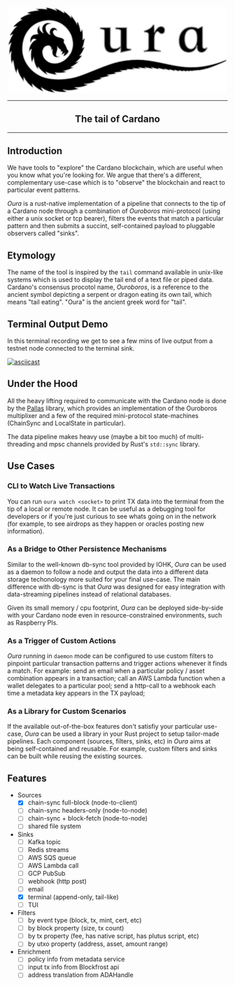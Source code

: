 <div align="center">
    <img src="assets/logo.svg" alt="Oura" width="500">  
</div>
<hr />

<h2 align="center">The tail of Cardano</h2>

<hr/>

## Introduction

We have tools to "explore" the Cardano blockchain, which are useful when you know what you're looking for. We argue that there's a different, complementary use-case which is to "observe" the blockchain and react to particular event patterns.

_Oura_ is a rust-native implementation of a pipeline that connects to the tip of a Cardano node through a combination of _Ouroboros_ mini-protocol (using either a unix socket or tcp bearer), filters the events that match a particular pattern and then submits a succint, self-contained payload to pluggable observers called "sinks".

## Etymology

The name of the tool is inspired by the `tail` command available in unix-like systems which is used to display the tail end of a text file or piped data. Cardano's consensus procotol name, _Ouroboros_, is a reference to the ancient symbol depicting a serpent or dragon eating its own tail, which means "tail eating". "Oura" is the ancient greek word for "tail".

## Terminal Output Demo

In this terminal recording we get to see a few mins of live output from a testnet node connected to the terminal sink.

[![asciicast](https://asciinema.org/a/66x3QUjQm6KtCkPYREiBycR6b.svg)](https://asciinema.org/a/66x3QUjQm6KtCkPYREiBycR6b)

## Under the Hood

All the heavy lifting required to communicate with the Cardano node is done by the [Pallas](https://github.com/txpipe/pallas) library, which provides an implementation of the Ouroboros multiplixer and a few of the required mini-protocol state-machines (ChainSync and LocalState in particular).

The data pipeline makes heavy use (maybe a bit too much) of multi-threading and mpsc channels provided by Rust's `std::sync` library.

## Use Cases

### CLI to Watch Live Transactions

You can run `oura watch <socket>` to print TX data into the terminal from the tip of a local or remote node. It can be useful as a debugging tool for developers or if you're just curious to see whats going on in the network (for example, to see airdrops as they happen or oracles posting new information).

### As a Bridge to Other Persistence Mechanisms

Similar to the well-known db-sync tool provided by IOHK, _Oura_ can be used as a daemon to follow a node and output the data into a different data storage techonology more suited for your final use-case. The main difference with db-sync is that _Oura_ was designed for easy integration with data-streaming pipelines instead of relational databases.

Given its small memory / cpu footprint, _Oura_ can be deployed side-by-side with your Cardano node even in resource-constrained environments, such as Raspberry PIs.

### As a Trigger of Custom Actions

_Oura_ running in `daemon` mode can be configured to use custom filters to pinpoint particular transaction patterns and trigger actions whenever it finds a match. For example: send an email when a particular policy / asset combination appears in a transaction; call an AWS Lambda function when a wallet delegates to a particular pool; send a http-call to a webhook each time a metadata key appears in the TX payload;  

### As a Library for Custom Scenarios

If the available out-of-the-box features don't satisfiy your particular use-case, _Oura_ can be used a library in your Rust project to setup tailor-made pipelines. Each component (sources, filters, sinks, etc) in _Oura_ aims at being self-contained and reusable. For example, custom filters and sinks can be built while reusing the existing sources.

## Features

- Sources
    - [x] chain-sync full-block (node-to-client)
    - [ ] chain-sync headers-only (node-to-node)
    - [ ] chain-sync + block-fetch (node-to-node)
    - [ ] shared file system
- Sinks
    - [ ] Kafka topic
    - [ ] Redis streams
    - [ ] AWS SQS queue
    - [ ] AWS Lambda call
    - [ ] GCP PubSub
    - [ ] webhook (http post)
    - [ ] email
    - [x] terminal (append-only, tail-like)
    - [ ] TUI
- Filters
    - [ ] by event type (block, tx, mint, cert, etc)
    - [ ] by block property (size, tx count)
    - [ ] by tx property (fee, has native script, has plutus script, etc)
    - [ ] by utxo property (address, asset, amount range)
- Enrichment
    - [ ] policy info from metadata service
    - [ ] input tx info from Blockfrost api
    - [ ] address translation from ADAHandle
